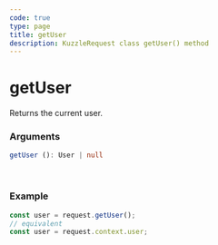 ```yaml
---
code: true
type: page
title: getUser
description: KuzzleRequest class getUser() method
---
```


# getUser

<SinceBadge version="auto-version" />

Returns the current user.

### Arguments

```ts
getUser (): User | null
```

</br>


### Example

```ts
const user = request.getUser();
// equivalent
const user = request.context.user;
```
